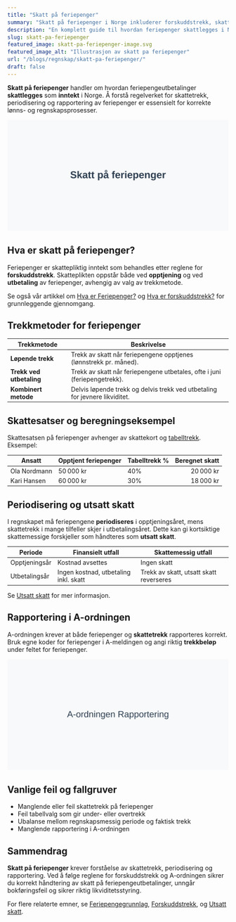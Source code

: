 ```yaml
---
title: "Skatt på feriepenger"
summary: "Skatt på feriepenger i Norge inkluderer forskuddstrekk, skattesatser og rapporteringskrav. Denne guiden dekker regler for trekk ved opptjening og utbetaling, periodisering i regnskapet og A-ordning."
description: "En komplett guide til hvordan feriepenger skattlegges i Norge. Lær om skattetrekk, forskuddstrekk, skattesatser, periodisering og rapportering."
slug: skatt-pa-feriepenger
featured_image: skatt-pa-feriepenger-image.svg
featured_image_alt: "Illustrasjon av skatt pa feriepenger"
url: "/blogs/regnskap/skatt-pa-feriepenger/"
draft: false
---
```


**Skatt på feriepenger** handler om hvordan feriepengeutbetalinger **skattlegges** som **inntekt** i Norge. Å forstå regelverket for skattetrekk, periodisering og rapportering av feriepenger er essensielt for korrekte lønns- og regnskapsprosesser.

![Illustrasjon av skatt pa feriepenger](skatt-pa-feriepenger-image.svg)

## Hva er skatt på feriepenger?

Feriepenger er skattepliktig inntekt som behandles etter reglene for **forskuddstrekk**. Skatteplikten oppstår både ved **opptjening** og ved **utbetaling** av feriepenger, avhengig av valg av trekkmetode.

Se også vår artikkel om [Hva er Feriepenger?](/blogs/regnskap/hva-er-feriepenger "Hva er Feriepenger i Regnskap? Beregning, Regnskapsføring og Praktiske Eksempler") og [Hva er forskuddstrekk?](/blogs/regnskap/hva-er-forskuddstrekk "Hva er Forskuddstrekk? Komplett Guide til Skattetrekk i Lønn") for grunnleggende gjennomgang.

## Trekkmetoder for feriepenger

| Trekkmetode             | Beskrivelse                                                                                |
|-------------------------|--------------------------------------------------------------------------------------------|
| **Løpende trekk**       | Trekk av skatt når feriepengene opptjenes (lønnstrekk pr. måned).                           |
| **Trekk ved utbetaling**| Trekk av skatt når feriepengene utbetales, ofte i juni (feriepengetrekk).                 |
| **Kombinert metode**    | Delvis løpende trekk og delvis trekk ved utbetaling for jevnere likviditet.                |

## Skattesatser og beregningseksempel

Skattesatsen på feriepenger avhenger av skattekort og [tabelltrekk](/blogs/regnskap/hva-er-tabelltrekk "Hva er Tabelltrekk? Komplett Guide til Skattetrekk og Trekkberegning"). Eksempel:

| Ansatt           | Opptjent feriepenger | Tabelltrekk % | Beregnet skatt |
|------------------|----------------------|---------------|---------------:|
| Ola Nordmann     | 50 000 kr            | 40%           | 20 000 kr      |
| Kari Hansen      | 60 000 kr            | 30%           | 18 000 kr      |

## Periodisering og utsatt skatt

I regnskapet må feriepengene **periodiseres** i opptjeningsåret, mens skattetrekk i mange tilfeller skjer i utbetalingsåret. Dette kan gi kortsiktige skattemessige forskjeller som håndteres som **utsatt skatt**.

| Periode           | Finansielt utfall                        | Skattemessig utfall                                           |
|-------------------|------------------------------------------|---------------------------------------------------------------|
| Opptjeningsår     | Kostnad avsettes                         | Ingen skatt                                                   |
| Utbetalingsår     | Ingen kostnad, utbetaling inkl. skatt    | Trekk av skatt, utsatt skatt reverseres                       |

Se [Utsatt skatt](/blogs/regnskap/hva-er-utsatt-skatt "Hva er Utsatt Skatt? Beregning og Regnskapsføring") for mer informasjon.

## Rapportering i A-ordningen

A-ordningen krever at både feriepenger og **skattetrekk** rapporteres korrekt. Bruk egne koder for feriepenger i A-meldingen og angi riktig **trekkbeløp** under feltet for feriepenger.

![Rapportering av feriepenger i A-ordningen](skatt-pa-feriepenger-rapportering.svg)

## Vanlige feil og fallgruver

* Manglende eller feil skattetrekk på feriepenger
* Feil tabellvalg som gir under- eller overtrekk
* Ubalanse mellom regnskapsmessig periode og faktisk trekk
* Manglende rapportering i A-ordningen

## Sammendrag

**Skatt på feriepenger** krever forståelse av skattetrekk, periodisering og rapportering. Ved å følge reglene for forskuddstrekk og A-ordningen sikrer du korrekt håndtering av skatt på feriepengeutbetalinger, unngår bokføringsfeil og sikrer riktig likviditetsstyring.

For flere relaterte emner, se [Feriepengegrunnlag](/blogs/regnskap/feriepengegrunnlag "Feriepengegrunnlag: Grunnlag for beregning av feriepenger i Norge"), [Forskuddstrekk](/blogs/regnskap/hva-er-forskuddstrekk "Hva er Forskuddstrekk? Komplett Guide til Skattetrekk i Lønn"), og [Utsatt skatt](/blogs/regnskap/hva-er-utsatt-skatt "Hva er Utsatt Skatt? Beregning og Regnskapsføring").
